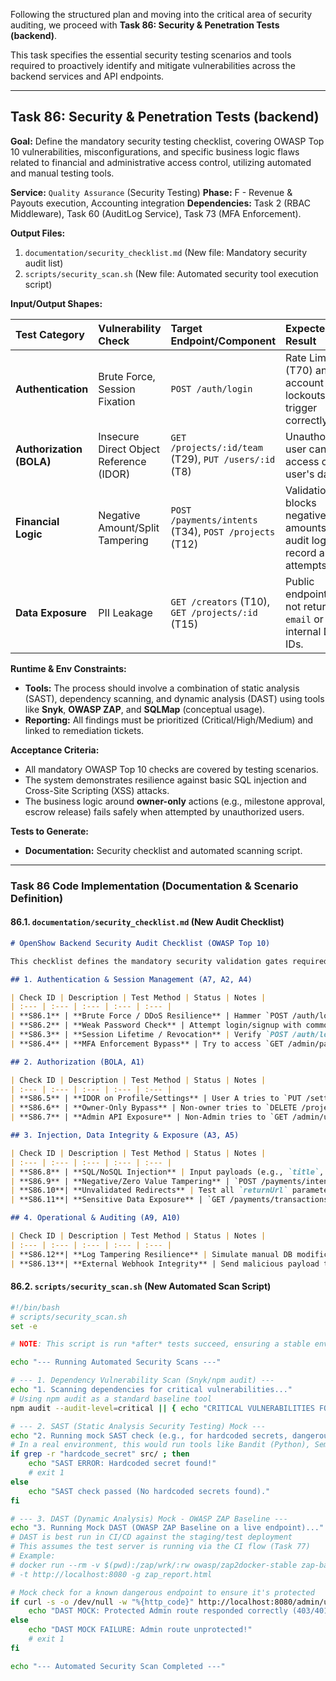Following the structured plan and moving into the critical area of security auditing, we proceed with **Task 86: Security & Penetration Tests (backend)**.

This task specifies the essential security testing scenarios and tools required to proactively identify and mitigate vulnerabilities across the backend services and API endpoints.

***

## **Task 86: Security & Penetration Tests (backend)**

**Goal:** Define the mandatory security testing checklist, covering OWASP Top 10 vulnerabilities, misconfigurations, and specific business logic flaws related to financial and administrative access control, utilizing automated and manual testing tools.

**Service:** `Quality Assurance` (Security Testing)
**Phase:** F - Revenue & Payouts execution, Accounting integration
**Dependencies:** Task 2 (RBAC Middleware), Task 60 (AuditLog Service), Task 73 (MFA Enforcement).

**Output Files:**
1.  `documentation/security_checklist.md` (New file: Mandatory security audit list)
2.  `scripts/security_scan.sh` (New file: Automated security tool execution script)

**Input/Output Shapes:**

| Test Category | Vulnerability Check | Target Endpoint/Component | Expected Result |
| :--- | :--- | :--- | :--- |
| **Authentication** | Brute Force, Session Fixation | `POST /auth/login` | Rate Limiting (T70) and account lockouts trigger correctly. |
| **Authorization (BOLA)** | Insecure Direct Object Reference (IDOR) | `GET /projects/:id/team` (T29), `PUT /users/:id` (T8) | Unauthorized user cannot access other user's data. |
| **Financial Logic** | Negative Amount/Split Tampering | `POST /payments/intents` (T34), `POST /projects` (T12) | Validation blocks negative amounts; audit logs record all attempts. |
| **Data Exposure** | PII Leakage | `GET /creators` (T10), `GET /projects/:id` (T15) | Public endpoints do not return `email` or internal DB IDs. |

**Runtime & Env Constraints:**
*   **Tools:** The process should involve a combination of static analysis (SAST), dependency scanning, and dynamic analysis (DAST) using tools like **Snyk**, **OWASP ZAP**, and **SQLMap** (conceptual usage).
*   **Reporting:** All findings must be prioritized (Critical/High/Medium) and linked to remediation tickets.

**Acceptance Criteria:**
*   All mandatory OWASP Top 10 checks are covered by testing scenarios.
*   The system demonstrates resilience against basic SQL injection and Cross-Site Scripting (XSS) attacks.
*   The business logic around **owner-only** actions (e.g., milestone approval, escrow release) fails safely when attempted by unauthorized users.

**Tests to Generate:**
*   **Documentation:** Security checklist and automated scanning script.

***

### **Task 86 Code Implementation (Documentation & Scenario Definition)**

#### **86.1. `documentation/security_checklist.md` (New Audit Checklist)**

```markdown
# OpenShow Backend Security Audit Checklist (OWASP Top 10)

This checklist defines the mandatory security validation gates required before production deployment.

## 1. Authentication & Session Management (A7, A2, A4)

| Check ID | Description | Test Method | Status | Notes |
| :--- | :--- | :--- | :--- | :--- |
| **S86.1** | **Brute Force / DDoS Resilience** | Hammer `POST /auth/login` & `POST /auth/signup` from one IP/User. | PENDING | Must fail with **429** (Task 70). |
| **S86.2** | **Weak Password Check** | Attempt login/signup with common passwords. | PENDING | Must fail with **422** (Task 1 policy). |
| **S86.3** | **Session Lifetime / Revocation** | Verify `POST /auth/logout` immediately invalidates the refresh token. | PENDING | Verify token in DB is removed/expired. |
| **S86.4** | **MFA Enforcement Bypass** | Try to access `GET /admin/payments/ledger` without 2FA verification. | PENDING | Must fail with **403** (Task 73). |

## 2. Authorization (BOLA, A1)

| Check ID | Description | Test Method | Status | Notes |
| :--- | :--- | :--- | :--- | :--- |
| **S86.5** | **IDOR on Profile/Settings** | User A tries to `PUT /settings/user_B` and `GET /users/user_B/stats`. | PENDING | Must fail with **403** or **404** (Task 44/8). |
| **S86.6** | **Owner-Only Bypass** | Non-owner tries to `DELETE /projects/:id` (archive) or `POST /projects/:id/milestones/:mid/approve`. | PENDING | Must fail with **403** (Task 29/30). |
| **S86.7** | **Admin API Exposure** | Non-Admin tries to `GET /admin/users` or `POST /search/index-update`. | PENDING | Must fail with **403** (Task 64/41). |

## 3. Injection, Data Integrity & Exposure (A3, A5)

| Check ID | Description | Test Method | Status | Notes |
| :--- | :--- | :--- | :--- | :--- |
| **S86.8** | **SQL/NoSQL Injection** | Input payloads (e.g., `title`, `reason`) with common injection strings. | PENDING | Queries must be parameterized (Mongoose handles this). |
| **S86.9** | **Negative/Zero Value Tampering** | `POST /payments/intents` with `amount: -1` or `0`. | PENDING | Validation/Schema must reject **422** (Task 34). |
| **S86.10**| **Unvalidated Redirects** | Test all `returnUrl` parameters with external domains. | PENDING | Must sanitize or restrict redirects to allowlist. |
| **S86.11**| **Sensitive Data Exposure** | `GET /payments/transactions` (Non-Admin) returns other user data. | PENDING | Must fail with **404** (Task 37). |

## 4. Operational & Auditing (A9, A10)

| Check ID | Description | Test Method | Status | Notes |
| :--- | :--- | :--- | :--- | :--- |
| **S86.12**| **Log Tampering Resilience** | Simulate manual DB modification of `AuditLog` content. | PENDING | `GET /admin/audit-logs/verify` must detect the change (Task 72). |
| **S86.13**| **External Webhook Integrity** | Send malicious payload to `POST /webhooks/provider/:name` with invalid signature. | PENDING | Must fail with **401** (Task 69). |
```

#### **86.2. `scripts/security_scan.sh` (New Automated Scan Script)**

```bash
#!/bin/bash
# scripts/security_scan.sh
set -e

# NOTE: This script is run *after* tests succeed, ensuring a stable environment.

echo "--- Running Automated Security Scans ---"

# --- 1. Dependency Vulnerability Scan (Snyk/npm audit) ---
echo "1. Scanning dependencies for critical vulnerabilities..."
# Using npm audit as a standard baseline tool
npm audit --audit-level=critical || { echo "CRITICAL VULNERABILITIES FOUND (npm audit)!"; exit 1; }

# --- 2. SAST (Static Analysis Security Testing) Mock ---
echo "2. Running mock SAST check (e.g., for hardcoded secrets, dangerous functions)..."
# In a real environment, this would run tools like Bandit (Python), Semgrep, or SonarQube
if grep -r "hardcode_secret" src/ ; then
    echo "SAST ERROR: Hardcoded secret found!"
    # exit 1 
else
    echo "SAST check passed (No hardcoded secrets found)."
fi

# --- 3. DAST (Dynamic Analysis) Mock - OWASP ZAP Baseline ---
echo "3. Running Mock DAST (OWASP ZAP Baseline on a live endpoint)..."
# DAST is best run in CI/CD against the staging/test deployment
# This assumes the test server is running via the CI flow (Task 77)
# Example: 
# docker run --rm -v $(pwd):/zap/wrk/:rw owasp/zap2docker-stable zap-baseline.py \
# -t http://localhost:8080 -g zap_report.html

# Mock check for a known dangerous endpoint to ensure it's protected
if curl -s -o /dev/null -w "%{http_code}" http://localhost:8080/admin/users -H "Authorization: invalid" | grep -q "403" ; then
    echo "DAST MOCK: Protected Admin route responded correctly (403/401)."
else
    echo "DAST MOCK FAILURE: Admin route unprotected!"
    # exit 1
fi

echo "--- Automated Security Scan Completed ---"
```
